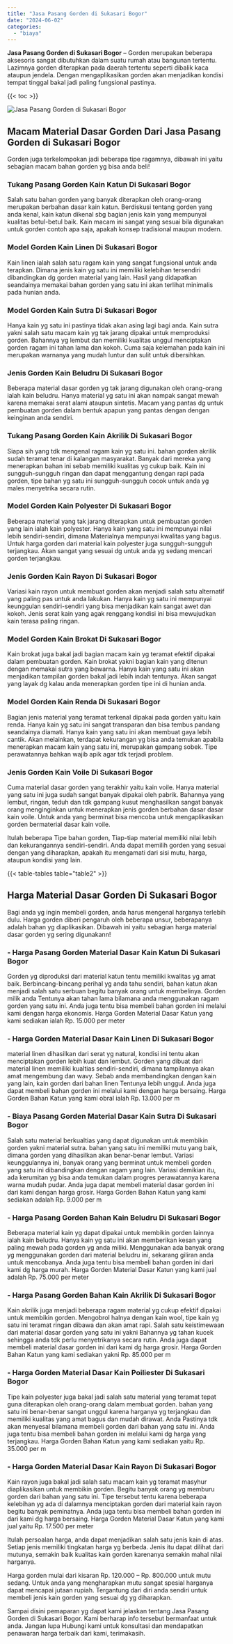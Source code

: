```yaml
---
title: "Jasa Pasang Gorden di Sukasari Bogor"
date: "2024-06-02"
categories: 
  - "biaya"
---
```


**Jasa Pasang Gorden di Sukasari Bogor** – Gorden merupakan beberapa aksesoris sangat dibutuhkan dalam suatu rumah atau bangunan tertentu. Lazimnya gorden diterapkan pada daerah tertentu seperti dibalik kaca ataupun jendela. Dengan mengaplikasikan gorden akan menjadikan kondisi tempat tinggal bakal jadi paling fungsional pastinya.

{{< toc >}}

![Jasa Pasang Gorden di Sukasari Bogor](/images/pasang-gorden-murah18.png)

## Macam Material Dasar Gorden Dari Jasa Pasang Gorden di Sukasari Bogor

Gorden juga terkelompokan jadi beberapa tipe ragamnya, dibawah ini yaitu sebagian macam bahan gorden yg bisa anda beli!

### Tukang Pasang Gorden Kain Katun Di Sukasari Bogor

Salah satu bahan gorden yang banyak diterapkan oleh orang-orang merupakan berbahan dasar kain katun. Berdiskusi tentang gorden yang anda kenal, kain katun dikenal sbg bagian jenis kain yang mempunyai kualitas betul-betul baik. Kain macam ini sangat yang sesuai bila digunakan untuk gorden contoh apa saja, apakah konsep tradisional maupun modern.

### Model Gorden Kain Linen Di Sukasari Bogor

Kain linen ialah salah satu ragam kain yang sangat fungsional untuk anda terapkan. Dimana jenis kain yg satu ini memiliki kelebihan tersendiri dibandingkan dg gorden material yang lain. Hasil yang didapatkan seandainya memakai bahan gorden yang satu ini akan terlihat minimalis pada hunian anda.

### Model Gorden Kain Sutra Di Sukasari Bogor

Hanya kain yg satu ini pastinya tidak akan asing lagi bagi anda. Kain sutra yakni salah satu macam kain yg tak jarang dipakai untuk memproduksi gorden. Bahannya yg lembut dan memiliki kualitas unggul menciptakan gorden ragam ini tahan lama dan kokoh. Cuma saja kelemahan pada kain ini merupakan warnanya yang mudah luntur dan sulit untuk dibersihkan.

### Jenis Gorden Kain Beludru Di Sukasari Bogor

Beberapa material dasar gorden yg tak jarang digunakan oleh orang-orang ialah kain beludru. Hanya material yg satu ini akan nampak sangat mewah karena memakai serat alami ataupun sintetis. Macam yang pantas dg untuk pembuatan gorden dalam bentuk apapun yang pantas dengan dengan keinginan anda sendiri.

### Tukang Pasang Gorden Kain Akrilik Di Sukasari Bogor

Siapa sih yang tdk mengenal ragam kain yg satu ini. bahan gorden akrilik sudah teramat tenar di kalangan masyarakat. Banyak dari mereka yang menerapkan bahan ini sebab memiliki kualitas yg cukup baik. Kain ini sungguh-sungguh ringan dan dapat menggantung dengan rapi pada gorden, tipe bahan yg satu ini sungguh-sungguh cocok untuk anda yg males menyetrika secara rutin.

### Model Gorden Kain Polyester Di Sukasari Bogor

Beberapa material yang tak jarang diterapkan untuk pembuatan gorden yang lain ialah kain polyester. Hanya kain yang satu ini mempunyai nilai lebih sendiri-sendiri, dimana Materialnya mempunyai kwalitas yang bagus. Untuk harga gorden dari material kain polyester juga sungguh-sungguh terjangkau. Akan sangat yang sesuai dg untuk anda yg sedang mencari gorden terjangkau.

### Jenis Gorden Kain Rayon Di Sukasari Bogor

Variasi kain rayon untuk membuat gorden akan menjadi salah satu alternatif yang paling pas untuk anda lakukan. Hanya kain yg satu ini mempunyai keunggulan sendiri-sendiri yang bisa menjadikan kain sangat awet dan kokoh. Jenis serat kain yang agak renggang kondisi ini bisa mewujudkan kain terasa paling ringan.

### Model Gorden Kain Brokat Di Sukasari Bogor

Kain brokat juga bakal jadi bagian macam kain yg teramat efektif dipakai dalam pembuatan gorden. Kain brokat yakni bagian kain yang ditenun dengan memakai sutra yang bewarna. Hanya kain yang satu ini akan menjadikan tampilan gorden bakal jadi lebih indah tentunya. Akan sangat yang layak dg kalau anda menerapkan gorden tipe ini di hunian anda.

### Model Gorden Kain Renda Di Sukasari Bogor

Bagian jenis material yang teramat terkenal dipakai pada gorden yaitu kain renda. Hanya kain yg satu ini sangat transparan dan bisa tembus pandang seandainya diamati. Hanya kain yang satu ini akan membuat gaya lebih cantik. Akan melainkan, terdapat kekurangan yg bisa anda temukan apabila menerapkan macam kain yang satu ini, merupakan gampang sobek. Tipe perawatannya bahkan wajib apik agar tdk terjadi problem.

### Jenis Gorden Kain Voile Di Sukasari Bogor

Cuma material dasar gorden yang terakhir yaitu kain voile. Hanya material yang satu ini juga sudah sangat banyak dipakai oleh pabrik. Bahannya yang lembut, ringan, teduh dan tdk gampang kusut menghasilkan sangat banyak orang menginginkan untuk menerapkan jenis gorden berbahan dasar dasar kain voile. Untuk anda yang berminat bisa mencoba untuk mengaplikasikan gorden bermaterial dasar kain voile.

Itulah beberapa Tipe bahan gorden, Tiap-tiap material memiliki nilai lebih dan kekurangannya sendiri-sendiri. Anda dapat memilih gorden yang sesuai dengan yang diharapkan, apakah itu mengamati dari sisi mutu, harga, ataupun kondisi yang lain.

{{< table-tables table="table2" >}}

## Harga Material Dasar Gorden Di Sukasari Bogor

Bagi anda yg ingin membeli gorden, anda harus mengenal harganya terlebih dulu. Harga gorden diberi pengaruh oleh beberapa unsur, beberapanya adalah bahan yg diaplikasikan. Dibawah ini yaitu sebagian harga material dasar gorden yg sering digunakann!

### \- Harga Pasang Gorden Material Dasar Kain Katun Di Sukasari Bogor

Gorden yg diproduksi dari material katun tentu memiliki kwalitas yg amat baik. Berbincang-bincang perihal yg anda tahu sendiri, bahan katun akan menjadi salah satu serbuan begitu banyak orang untuk membelinya. Gorden milik anda Tentunya akan tahan lama bilamana anda menggunakan ragam gorden yang satu ini. Anda juga tentu bisa membeli bahan gorden ini melalui kami dengan harga ekonomis. Harga Gorden Material Dasar Katun yang kami sediakan ialah Rp. 15.000 per meter

### \- Harga Gorden Material Dasar Kain Linen Di Sukasari Bogor

material linen dihasilkan dari serat yg natural, kondisi ini tentu akan menciptakan gorden lebih kuat dan lembut. Gorden yang dibuat dari material linen memiliki kualtias sendiri-sendiri, dimana tampilannya akan amat mengembung dan wavy. Sebab anda membandingkan dengan kain yang lain, kain gorden dari bahan linen Tentunya lebih unggul. Anda juga dapat membeli bahan gorden ini melalui kami dengan harga bersaing. Harga Gorden Bahan Katun yang kami obral ialah Rp. 13.000 per m

### \- Biaya Pasang Gorden Material Dasar Kain Sutra Di Sukasari Bogor

Salah satu material berkualtias yang dapat digunakan untuk membikin gorden yakni material sutra. bahan yang satu ini memiliki mutu yang baik, dimana gorden yang dihasilkan akan benar-benar lembut. Variasi keunggulannya ini, banyak orang yang berminat untuk membeli gorden yang satu ini dibandingkan dengan ragam yang lain. Variasi demikian itu, ada kerumitan yg bisa anda temukan dalam progres perawatannya karena warna mudah pudar. Anda juga dapat membeli material dasar gorden ini dari kami dengan harga grosir. Harga Gorden Bahan Katun yang kami sediakan adalah Rp. 9.000 per m

### \- Harga Pasang Gorden Bahan Kain Beludru Di Sukasari Bogor

Beberapa material kain yg dapat dipakai untuk membikin gorden lainnya ialah kain beludru. Hanya kain yg satu ini akan memberikan kesan yang paling mewah pada gorden yg anda miliki. Menggunakan ada banyak orang yg menggunakan gorden dari material beludru ini, sekarang giliran anda untuk mencobanya. Anda juga tentu bisa membeli bahan gorden ini dari kami dg harga murah. Harga Gorden Material Dasar Katun yang kami jual adalah Rp. 75.000 per meter

### \- Harga Pasang Gorden Bahan Kain Akrilik Di Sukasari Bogor

Kain akrilik juga menjadi beberapa ragam material yg cukup efektif dipakai untuk membikin gorden. Mengobrol halnya dengan kain wool, tipe kain yg satu ini teramat ringan dibawa dan akan amat rapi. Salah satu keistimewaan dari material dasar gorden yang satu ini yakni Bahannya yg tahan kucek sehingga anda tdk perlu menyetrikanya secara rutin. Anda juga dapat membeli material dasar gorden ini dari kami dg harga grosir. Harga Gorden Bahan Katun yang kami sediakan yakni Rp. 85.000 per m

### \- Harga Gorden Material Dasar Kain Poiliester Di Sukasari Bogor

Tipe kain polyester juga bakal jadi salah satu material yang teramat tepat guna diterapkan oleh orang-orang dalam membuat gorden. bahan yang satu ini benar-benar sangat unggul karena harganya yg terjangkau dan memiliki kualitas yang amat bagus dan mudah dirawat. Anda Pastinya tdk akan menyesal bilamana membeli gorden dari bahan yang satu ini. Anda juga tentu bisa membeli bahan gorden ini melalui kami dg harga yang terjangkau. Harga Gorden Bahan Katun yang kami sediakan yaitu Rp. 35.000 per m

### \- Harga Gorden Material Dasar Kain Rayon Di Sukasari Bogor

Kain rayon juga bakal jadi salah satu macam kain yg teramat masyhur diaplikasikan untuk membikin gorden. Begitu banyak orang yg memburu gorden dari bahan yang satu ini. Tipe tersebut tentu karena beberapa kelebihan yg ada di dalamnya menciptakan gorden dari material kain rayon begitu banyak peminatnya. Anda juga tentu bisa membeli bahan gorden ini dari kami dg harga bersaing. Harga Gorden Material Dasar Katun yang kami jual yaitu Rp. 17.500 per meter

Itulah persoalan harga, anda dapat menjadikan salah satu jenis kain di atas. Setiap jenis memiliki tingkatan harga yg berbeda. Jenis itu dapat dilihat dari mutunya, semakin baik kualitas kain gorden karenanya semakin mahal nilai harganya.

Harga gorden mulai dari kisaran Rp. 120.000 – Rp. 800.000 untuk mutu sedang. Untuk anda yang mengharapkan mutu sangat spesial harganya dapat mencapai jutaan rupiah. Tergantung dari diri anda sendiri untuk membeli jenis kain gorden yang sesuai dg yg diharapkan.

Sampai disini pemaparan yg dapat kami jelaskan tentang Jasa Pasang Gorden di Sukasari Bogor. Kami berharap info tersebut bermanfaat untuk anda. Jangan lupa Hubungi kami untuk konsultasi dan mendapatkan penawaran harga terbaik dari kami, terimakasih.
